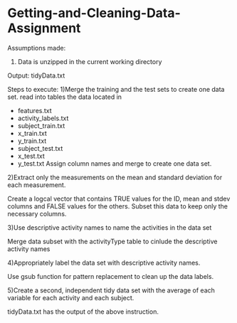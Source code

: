 Getting-and-Cleaning-Data-Assignment
====================================



Assumptions made: 
1) Data is unzipped in the current working directory

Output:
tidyData.txt

Steps to execute:
1)Merge the training and the test sets to create one data set.
read into tables the data located in

 - features.txt
 - activity_labels.txt
 - subject_train.txt
 - x_train.txt
 - y_train.txt
 - subject_test.txt
 - x_test.txt
 - y_test.txt
 Assign column names and merge to create one data set.

2)Extract only the measurements on the mean and standard deviation for each measurement.

Create a logcal vector that contains TRUE values for the ID, mean and stdev columns and FALSE values for the others. Subset this data to keep only the necessary columns.

3)Use descriptive activity names to name the activities in the data set

Merge data subset with the activityType table to cinlude the descriptive activity names

4)Appropriately label the data set with descriptive activity names.

Use gsub function for pattern replacement to clean up the data labels.

5)Create a second, independent tidy data set with the average of each variable for each activity and each subject.

tidyData.txt has the output of the above instruction.

